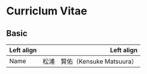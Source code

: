 # Curriclum Vitae

## Basic
| Left align | Left align |
|:-----------|------------:
| Name       | 松浦　賢佑（Kensuke Matsuura） |
